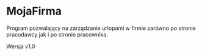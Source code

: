# MojaFirma
 
Program pozwalający na zarządzanie urlopami w firmie zarówno po stronie pracodawcy jak i po stronie pracownika.

Wersja v1.0
